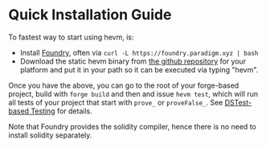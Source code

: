 # Quick Installation Guide

To fastest way to start using hevm, is:
* Install
  [Foundry](https://book.getfoundry.sh/getting-started/installation#using-foundryup),
  often via `curl -L https://foundry.paradigm.xyz | bash`
* Download the static hevm binary from [the github
  repository](https://github.com/ethereum/hevm/releases/) for your platform and
  put it in your path so it can be executed via typing "hevm".

Once you have the above, you can go to the root of your forge-based project,
build with `forge build` and then and issue `hevm test`, which will run all
tests of your project that start with `prove_` or `proveFalse_`. See
[DSTest-based Testing](./dstest-tutorial.md) for details.

Note that Foundry provides the solidity compiler, hence there is no need to
install solidity separately.
